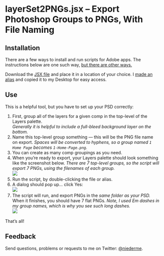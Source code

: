 # layerSet2PNGs.jsx – Export Photoshop Groups to PNGs, With File Naming

## Installation

There are a few ways to install and run scripts for Adobe apps. The instructions below are one such way, [but there are other ways.](http://speedscraps.blogspot.com/2010/04/installing-scripts-photoshop.html)

Download the [JSX file](https://raw.githubusercontent.com/niederme/adobeCS-scripts/master/layerSet2PNGs.jsx) and place it in a location of your choice. I [made an alias](http://www.dummies.com/how-to/content/basics-of-aliases-in-os-x-mavericks.html) and copied it to my Desktop for easy access.

## Use

This is a helpful tool, but you have to set up your PSD correctly:

1. First, group all of the layers for a given comp in the top-level of the Layers palette.  
*Generally it is helpful to include a full-bleed background layer on the bottom.*  
2. Name this top-level group something — this will be the PNG file name on export. *Spaces will be converted to hyphens, so a group named `1 Home Page` becomes `1-Home-Page.png`.*  
3. You can create as many comp groupings as you need.  
4. When you’re ready to export, your Layers palette should look something like the screenshot below. *There are 7 top-level groups, so the script will export 7 PNGs, using the filenames of each group.*  
![](http://f.cl.ly/items/1q1a442X3b1c2W2N291S/Screen%20Shot%202014-12-11%20at%2011.30.03%20AM.png)  
8. Run the script, by double-clicking the file or alias.  
9. A dialog should pop up… click Yes:  
![](http://f.cl.ly/items/2Z0b013F0x0E243z2D03/Screen%20Shot%202014-12-11%20at%2011.58.30%20AM.png)  
10. The script will run, and export PNGs in the *same folder as your PSD.* When it finishes, you should have 7 flat PNGs. *Note, I used Em dashes in my group names, which is why you see such long dashes.*  
![](http://f.cl.ly/items/1a20133b1O2E0Y1w131k/Screen%20Shot%202014-12-11%20at%2012.13.07%20PM.png)  

That’s all!

## Feedback

Send questions, problems or requests to me on Twitter: [@niederme](https://twitter.com/niederme/).